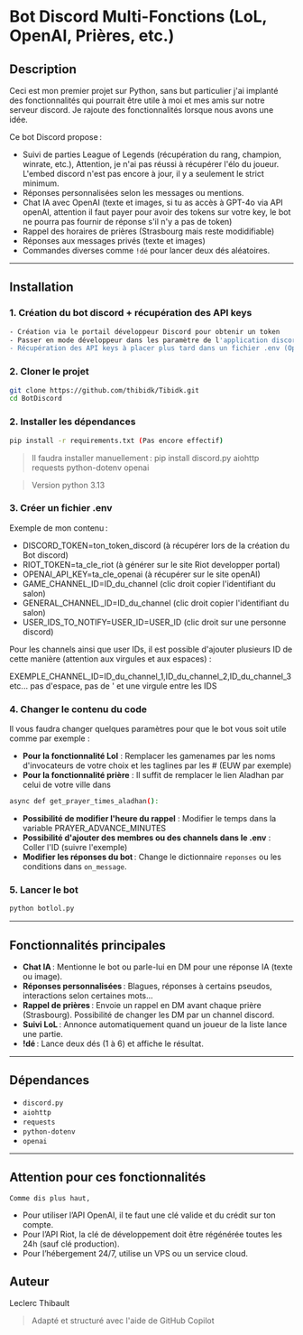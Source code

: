 # Bot Discord Multi-Fonctions (LoL, OpenAI, Prières, etc.)

## Description

Ceci est mon premier projet sur Python, sans but particulier j'ai implanté des fonctionnalités qui pourrait être utile à moi et mes amis sur notre serveur discord. Je rajoute des fonctionnalités lorsque nous avons une idée. 

Ce bot Discord propose :
- Suivi de parties League of Legends (récupération du rang, champion, winrate, etc.), Attention, je n'ai pas réussi à récupérer l'élo du joueur. L'embed discord n'est pas encore à jour, il y a seulement le strict minimum.
- Réponses personnalisées selon les messages ou mentions.
- Chat IA avec OpenAI (texte et images, si tu as accès à GPT-4o via API openAI, attention il faut payer pour avoir des tokens sur votre key, le bot ne pourra pas fournir de réponse s'il n'y a pas de token)
- Rappel des horaires de prières (Strasbourg mais reste modidifiable)
- Réponses aux messages privés (texte et images)
- Commandes diverses comme `!dé` pour lancer deux dés aléatoires.

---

## Installation

### 1. **Création du bot discord + récupération des API keys**
```sh
- Création via le portail développeur Discord pour obtenir un token
- Passer en mode développeur dans les paramètre de l'application discord 
- Récupération des API keys à placer plus tard dans un fichier .env (OpenAI, Riot Games et Discord token)
```

### 2. **Cloner le projet**
```sh
git clone https://github.com/thibidk/Tibidk.git
cd BotDiscord
```

### 2. **Installer les dépendances**
```sh
pip install -r requirements.txt (Pas encore effectif)
```
> Il faudra installer manuellement :
> pip install discord.py aiohttp requests python-dotenv openai

> Version python 3.13

### 3. **Créer un fichier .env**

Exemple de mon contenu :

- DISCORD_TOKEN=ton_token_discord (à récupérer lors de la création du Bot discord)
- RIOT_TOKEN=ta_cle_riot (à générer sur le site Riot developper portal)
- OPENAI_API_KEY=ta_cle_openai (à récupérer sur le site openAI)
- GAME_CHANNEL_ID=ID_du_channel (clic droit copier l'identifiant du salon)
- GENERAL_CHANNEL_ID=ID_du_channel (clic droit copier l'identifiant du salon)
- USER_IDS_TO_NOTIFY=USER_ID=USER_ID (clic droit sur une personne discord)

Pour les channels ainsi que user IDs, il est possible d'ajouter plusieurs ID de cette manière (attention aux virgules et aux espaces) : 

EXEMPLE_CHANNEL_ID=ID_du_channel_1,ID_du_channel_2,ID_du_channel_3  etc... pas d'espace, pas de ' et une virgule entre les IDS

### 4. **Changer le contenu du code**

Il vous faudra changer quelques paramètres pour que le bot vous soit utile comme par exemple :
-  **Pour la fonctionnalité Lol** : Remplacer les gamenames par les noms d'invocateurs de votre choix et les taglines par les # (EUW par exemple)
-  **Pour la fonctionnalité prière** : Il suffit de remplacer le lien Aladhan par celui de votre ville dans 
```sh
async def get_prayer_times_aladhan():
```
- **Possibilité de modifier l'heure du rappel** : Modifier le temps dans la variable PRAYER_ADVANCE_MINUTES
- **Possibilité d'ajouter des membres ou des channels dans le .env** : Coller l'ID (suivre l'exemple)
- **Modifier les réponses du bot** : Change le dictionnaire `reponses` ou les conditions dans `on_message`.

### 5. **Lancer le bot**
```sh
python botlol.py
```

---

## Fonctionnalités principales

- **Chat IA** : Mentionne le bot ou parle-lui en DM pour une réponse IA (texte ou image).
- **Réponses personnalisées** : Blagues, réponses à certains pseudos, interactions selon certaines mots... 
- **Rappel de prières** : Envoie un rappel en DM avant chaque prière (Strasbourg). Possibilité de changer les DM par un channel discord.
- **Suivi LoL** : Annonce automatiquement quand un joueur de la liste lance une partie.
- **!dé** : Lance deux dés (1 à 6) et affiche le résultat.
---

## Dépendances

- `discord.py`
- `aiohttp`
- `requests`
- `python-dotenv`
- `openai`

---

## Attention pour ces fonctionnalités
    Comme dis plus haut, 

- Pour utiliser l’API OpenAI, il te faut une clé valide et du crédit sur ton compte.
- Pour l’API Riot, la clé de développement doit être régénérée toutes les 24h (sauf clé production).
- Pour l’hébergement 24/7, utilise un VPS ou un service cloud.


## Auteur
Leclerc Thibault
> Adapté et structuré avec l'aide de GitHub Copilot 
